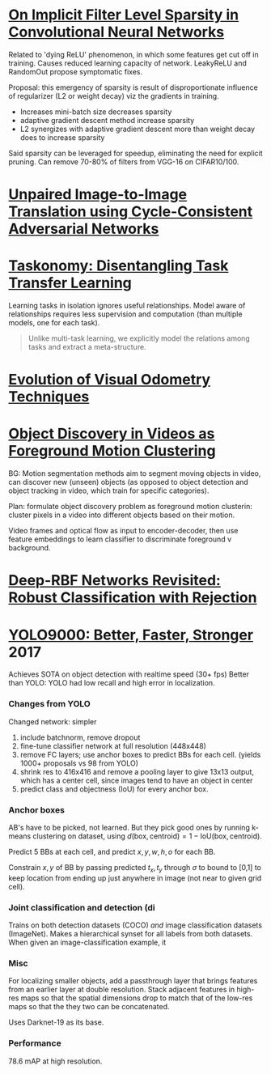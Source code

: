 # [On Implicit Filter Level Sparsity in Convolutional Neural Networks](https://arxiv.org/pdf/1811.12495.pdf)

Related to 'dying ReLU' phenomenon, in which some features get cut off in training. Causes reduced learning capacity of network. LeakyReLU and RandomOut propose symptomatic fixes.

Proposal: this emergency of sparsity is result of disproportionate influence of regularizer (L2 or weight decay) viz the gradients in training.

- Increases mini-batch size decreases sparsity
- adaptive gradient descent method increase sparsity
- L2 synergizes with adaptive gradient descent more than weight decay does to increase sparsity

Said sparsity can be leveraged for speedup, eliminating the need for explicit pruning. Can remove 70-80% of filters from VGG-16 on CIFAR10/100.

# [Unpaired Image-to-Image Translation using Cycle-Consistent Adversarial Networks](https://arxiv.org/pdf/1703.10593.pdf)

# [Taskonomy: Disentangling Task Transfer Learning](http://taskonomy.stanford.edu/taskonomy_CVPR2018.pdf)

Learning tasks in isolation ignores useful relationships. Model aware of relationships requires less supervision and computation (than multiple models, one for each task).

> Unlike multi-task learning, we explicitly model the relations among tasks and extract a meta-structure.

# [Evolution of Visual Odometry Techniques](https://arxiv.org/pdf/1804.11142.pdf)

# [Object Discovery in Videos as Foreground Motion Clustering](https://arxiv.org/pdf/1812.02772.pdf)

BG: Motion segmentation methods aim to segment moving objects in video, can discover new (unseen) objects (as opposed to object detection and object tracking in video, which train for specific categories).

Plan: formulate object discovery problem as foreground motion clusterin: cluster pixels in a video into different objects based on their motion.

Video frames and optical flow as input to encoder-decoder, then use feature embeddings to learn classifier to discriminate foreground v background.

# [Deep-RBF Networks Revisited: Robust Classification with Rejection](https://arxiv.org/pdf/1812.03190.pdf)

# [YOLO9000: Better, Faster, Stronger](http://openaccess.thecvf.com/content_cvpr_2017/papers/Redmon_YOLO9000_Better_Faster_CVPR_2017_paper.pdf) 2017

Achieves SOTA on object detection with realtime speed (30+ fps)
Better than YOLO: YOLO had low recall and high error in localization.

### Changes from YOLO
Changed network: simpler
1. include batchnorm, remove dropout
2. fine-tune classifier network at full resolution (448x448)
3. remove FC layers; use anchor boxes to predict BBs for each cell. (yields 1000+ proposals vs 98 from YOLO)
4. shrink res to 416x416 and remove a pooling layer to give 13x13 output, which has a center cell, since images tend to have an object in center
5. predict class and objectness (IoU) for every anchor box.

### Anchor boxes
AB's have to be picked, not learned. But they pick good ones by running k-means clustering on dataset, using $d(\text{box},\text{centroid}) = 1 - \text{IoU}(\text{box},\text{centroid})$.

Predict 5 BBs at each cell, and predict $x,y,w,h,o$ for each BB.

Constrain $x,y$ of BB by passing predicted $t_x,t_y$ through $\sigma$ to bound to [0,1] to keep location from ending up just anywhere in image (not near to given grid cell).

### Joint classification and detection (di

Trains on both detection datasets (COCO) *and* image classification datasets (ImageNet). Makes a hierarchical synset for all labels from both datasets. When given an image-classification example, it 

### Misc

For localizing smaller objects, add a passthrough layer that brings features from an earlier layer at double resolution. Stack adjacent features in high-res maps so that the spatial dimensions drop to match that of the low-res maps so that the they two can be concatenated.

Uses Darknet-19 as its base.

### Performance
78.6 mAP at high resolution.
<!--stackedit_data:
eyJoaXN0b3J5IjpbLTIwNjc0NzA5ODUsMjAzNzQyOTMzMiwxMj
k5OTEyNjAzLDk2NDMyMzE3MSwtNjQwNDE4MTMsMjA3MTEzNDQx
OSwtMTkxNzA4OTI3MywtMjAzNzA4NTM4OCwtMjA1NDgxODY4My
wzOTgyMDQ1MzIsMTE3ODAyMjM0MiwtODc3OTM3MTM3LDExMjYz
NzgwNjIsLTExMDk5OTYxOSwtMTk5MzgwMDEyMiwyMDU2NTA4NT
csLTE2MDk3NDQ3MjIsLTI1NjIyMDc1NywtMTQyOTQ0NzEwNywy
NzI5NjI2NTNdfQ==
-->